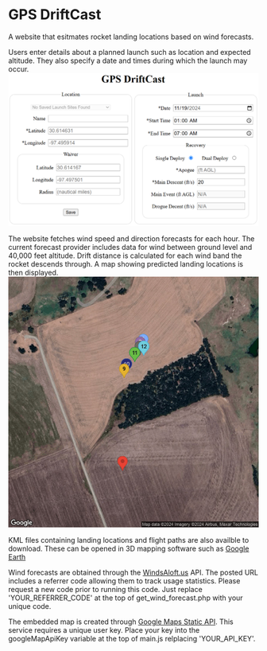 # GPS DriftCast
A website that esitmates rocket landing locations based on wind forecasts.

Users enter details about a planned launch such as location and expected altitude.  They also specify a date and times during which the launch may occur.
![Screenshot of the website](/images/ui.png)

The website fetches wind speed and direction forecasts for each hour.  The current forecast provider includes data for wind between ground level and 40,000 feet altitude.  Drift distance is calculated for each wind band the rocket descends through.  A map showing predicted landing locations is then displayed.
![Static map showing predicted landing locations](/images/staticmap.jpg)

KML files containing landing locations and flight paths are also availble to download.  These can be opened in 3D mapping software such as [Google Earth](https://earth.google.com/)

Wind forecasts are obtained through the [WindsAloft.us](https://windsaloft.us/) API.  The posted URL includes a referrer code allowing them to track usage statistics.  Please request a new code prior to running this code.  Just replace 'YOUR_REFERRER_CODE' at the top of get_wind_forecast.php with your unique code.

The embedded map is created through [Google Maps Static API](https://developers.google.com/maps/documentation/maps-static).  This service requires a unique user key.  Place your key into the googleMapApiKey variable at the top of main.js relplacing 'YOUR_API_KEY'.